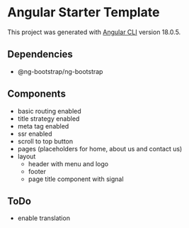 # Angular Starter Template

This project was generated with [Angular CLI](https://github.com/angular/angular-cli) version 18.0.5.

## Dependencies

- @ng-bootstrap/ng-bootstrap

## Components

- basic routing enabled
- title strategy enabled
- meta tag enabled
- ssr enabled
- scroll to top button
- pages (placeholders for home, about us and contact us)
- layout
  - header with menu and logo
  - footer
  - page title component with signal

## ToDo

- enable translation
